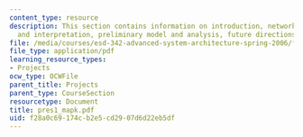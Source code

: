 ```yaml
---
content_type: resource
description: This section contains information on introduction, network description
  and interpretation, preliminary model and analysis, future directions and scope.
file: /media/courses/esd-342-advanced-system-architecture-spring-2006/f28a0c69174cb2e5cd2907d6d22eb5df_pres1_mapk.pdf
file_type: application/pdf
learning_resource_types:
- Projects
ocw_type: OCWFile
parent_title: Projects
parent_type: CourseSection
resourcetype: Document
title: pres1_mapk.pdf
uid: f28a0c69-174c-b2e5-cd29-07d6d22eb5df
---
```

